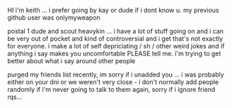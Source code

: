 HI i'm keith ... i prefer going by kay or dude if i dont know u. my previous github user was onlymyweapon

postal 1 dude and scout heavykin ... i have a lot of stuff going on and i can be very out of pocket and kind of controversial and i get that's not exactly for everyone. i make a lot of self depriciating / sh / other weird jokes and if anything i say makes you uncomfortable PLEASE tell me. i'm trying to get better about what i say around other people

purged my friends list recently, im sorry if i unadded you ... i was probably either on your dni or we weren't very close - i don't normally add people randomly if i'm never going to talk to them again, sorry if i ignore friend rqs...
